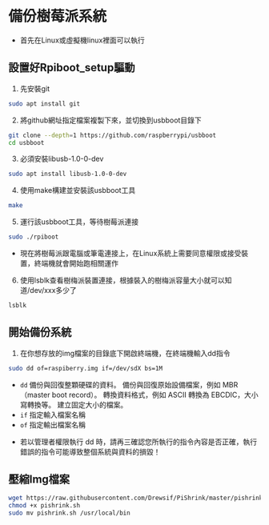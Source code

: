 # 備份樹莓派系統
- 首先在Linux或虛擬機linux裡面可以執行
## 設置好Rpiboot_setup驅動
1. 先安裝git
```sh
sudo apt install git
```
2. 將github網址指定檔案複製下來，並切換到usbboot目錄下
```sh
git clone --depth=1 https://github.com/raspberrypi/usbboot
cd usbboot
```
3. 必須安裝libusb-1.0-0-dev
```sh
sudo apt install libusb-1.0-0-dev
```  
4. 使用make構建並安裝該usbboot工具
```sh
make
``` 
5. 運行該usbboot工具，等待樹莓派連接
```sh
sudo ./rpiboot
``` 
- 現在將樹莓派跟電腦或筆電連接上，在Linux系統上需要同意權限或接受裝置，終端機就會開始跑相關運作

6. 使用lsblk查看樹梅派裝置連接，根據裝入的樹梅派容量大小就可以知道/dev/xxx多少了
```sh
lsblk
```
## 開始備份系統
1. 在你想存放的img檔案的目錄底下開啟終端機，在終端機輸入dd指令
```sh
sudo dd of=raspiberry.img if=/dev/sdX bs=1M
```
* `dd` 
備份與回復整顆硬碟的資料。
備份與回復原始設備檔案，例如 MBR（master boot record）。
轉換資料格式，例如 ASCII 轉換為 EBCDIC，大小寫轉換等。
建立固定大小的檔案。
* `if` 指定輸入檔案名稱
* `of` 指定輸出檔案名稱
- 若以管理者權限執行 dd 時，請再三確認您所執行的指令內容是否正確，執行錯誤的指令可能導致整個系統與資料的損毀！

## 壓縮Img檔案
```bash
wget https://raw.githubusercontent.com/Drewsif/PiShrink/master/pishrink.sh
chmod +x pishrink.sh
sudo mv pishrink.sh /usr/local/bin
```
